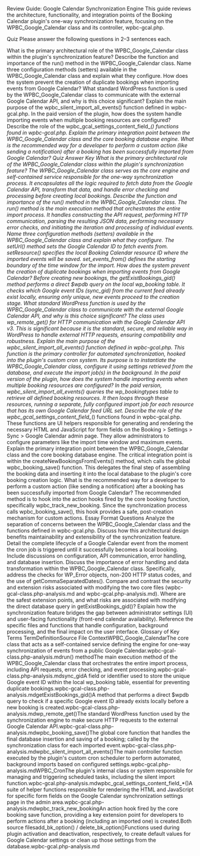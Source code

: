Review Guide: Google Calendar Synchronization Engine
This guide reviews the architecture, functionality, and integration points of the Booking Calendar plugin's one-way synchronization feature, focusing on the WPBC_Google_Calendar class and its controller, wpbc-gcal.php.

Quiz
Please answer the following questions in 2–3 sentences each.

What is the primary architectural role of the WPBC_Google_Calendar class within the plugin's synchronization feature?
Describe the function and importance of the run() method in the WPBC_Google_Calendar class.
Name three configuration methods (setters) available in the WPBC_Google_Calendar class and explain what they configure.
How does the system prevent the creation of duplicate bookings when importing events from Google Calendar?
What standard WordPress function is used by the WPBC_Google_Calendar class to communicate with the external Google Calendar API, and why is this choice significant?
Explain the main purpose of the wpbc_silent_import_all_events() function defined in wpbc-gcal.php.
In the paid version of the plugin, how does the system handle importing events when multiple booking resources are configured?
Describe the role of the wpbc_gcal_settings_content_field_*() functions found in wpbc-gcal.php.
Explain the primary integration point between the WPBC_Google_Calendar class and the core booking database engine.
What is the recommended way for a developer to perform a custom action (like sending a notification) after a booking has been successfully imported from Google Calendar?
Quiz Answer Key
What is the primary architectural role of the WPBC_Google_Calendar class within the plugin's synchronization feature? The WPBC_Google_Calendar class serves as the core engine and self-contained service responsible for the one-way synchronization process. It encapsulates all the logic required to fetch data from the Google Calendar API, transform that data, and handle error checking and processing before creating local bookings.
Describe the function and importance of the run() method in the WPBC_Google_Calendar class. The run() method is the main execution method that orchestrates the entire import process. It handles constructing the API request, performing HTTP communication, parsing the resulting JSON data, performing necessary error checks, and initiating the iteration and processing of individual events.
Name three configuration methods (setters) available in the WPBC_Google_Calendar class and explain what they configure. The setUrl() method sets the Google Calendar ID to fetch events from. setResource() specifies the local Booking Calendar resource ID where the imported events will be saved. set_events_from() defines the starting boundary of the time window for the import.
How does the system prevent the creation of duplicate bookings when importing events from Google Calendar? Before creating new bookings, the getExistBookings_gid() method performs a direct $wpdb query on the local wp_booking table. It checks which Google event IDs (sync_gid) from the current feed already exist locally, ensuring only unique, new events proceed to the creation stage.
What standard WordPress function is used by the WPBC_Google_Calendar class to communicate with the external Google Calendar API, and why is this choice significant? The class uses wp_remote_get() for HTTP communication with the Google Calendar API v3. This is significant because it is the standard, secure, and reliable way in WordPress to handle external HTTP requests, ensuring compatibility and robustness.
Explain the main purpose of the wpbc_silent_import_all_events() function defined in wpbc-gcal.php. This function is the primary controller for automated synchronization, hooked into the plugin's custom cron system. Its purpose is to instantiate the WPBC_Google_Calendar class, configure it using settings retrieved from the database, and execute the import job(s) in the background.
In the paid version of the plugin, how does the system handle importing events when multiple booking resources are configured? In the paid version, wpbc_silent_import_all_events() queries the wp_bookingtypes table to retrieve all defined booking resources. It then loops through these resources, running a separate, fully configured import job for each resource that has its own Google Calendar feed URL set.
Describe the role of the wpbc_gcal_settings_content_field_*() functions found in wpbc-gcal.php. These functions are UI helpers responsible for generating and rendering the necessary HTML and JavaScript for form fields on the Booking > Settings > Sync > Google Calendar admin page. They allow administrators to configure parameters like the import time window and maximum events.
Explain the primary integration point between the WPBC_Google_Calendar class and the core booking database engine. The critical integration point is within the createNewBookingsFromEvents() method, which calls the global wpbc_booking_save() function. This delegates the final step of assembling the booking data and inserting it into the local database to the plugin's core booking creation logic.
What is the recommended way for a developer to perform a custom action (like sending a notification) after a booking has been successfully imported from Google Calendar? The recommended method is to hook into the action hooks fired by the core booking function, specifically wpbc_track_new_booking. Since the synchronization process calls wpbc_booking_save(), this hook provides a safe, post-creation mechanism for custom actions.
Essay Format Questions
Analyze the separation of concerns between the WPBC_Google_Calendar class and the functions defined in wpbc-gcal.php. Discuss how this architectural design benefits maintainability and extensibility of the synchronization feature.
Detail the complete lifecycle of a Google Calendar event from the moment the cron job is triggered until it successfully becomes a local booking. Include discussions on configuration, API communication, error handling, and database insertion.
Discuss the importance of error handling and data transformation within the WPBC_Google_Calendar class. Specifically, address the checks for WP_Error objects, non-200 HTTP status codes, and the use of getCommaSeparatedDates().
Compare and contrast the security and extension risks associated with modifying the two core files (wpbc-gcal-class.php-analysis.md and wpbc-gcal.php-analysis.md). Where are the safest extension points, and what risks are associated with modifying the direct database query in getExistBookings_gid()?
Explain how the synchronization feature bridges the gap between administrator settings (UI) and user-facing functionality (front-end calendar availability). Reference the specific files and functions that handle configuration, background processing, and the final impact on the user interface.
Glossary of Key Terms
TermDefinitionSource File ContextWPBC_Google_CalendarThe core class that acts as a self-contained service defining the engine for one-way synchronization of events from a public Google Calendar.wpbc-gcal-class.php-analysis.mdrun() methodThe main execution method of the WPBC_Google_Calendar class that orchestrates the entire import process, including API requests, error checking, and event processing.wpbc-gcal-class.php-analysis.mdsync_gidA field or identifier used to store the unique Google event ID within the local wp_booking table, essential for preventing duplicate bookings.wpbc-gcal-class.php-analysis.mdgetExistBookings_gid()A method that performs a direct $wpdb query to check if a specific Google event ID already exists locally before a new booking is created.wpbc-gcal-class.php-analysis.mdwp_remote_get()The standard WordPress function used by the synchronization engine to make secure HTTP requests to the external Google Calendar API.wpbc-gcal-class.php-analysis.mdwpbc_booking_save()The global core function that handles the final database insertion and saving of a booking; called by the synchronization class for each imported event.wpbc-gcal-class.php-analysis.mdwpbc_silent_import_all_events()The main controller function executed by the plugin's custom cron scheduler to perform automated, background imports based on configured settings.wpbc-gcal.php-analysis.mdWPBC_CronThe plugin's internal class or system responsible for managing and triggering scheduled tasks, including the silent import function.wpbc-gcal.php-analysis.mdwpbc_gcal_settings_content_field_*()A suite of helper functions responsible for rendering the HTML and JavaScript for specific form fields on the Google Calendar synchronization settings page in the admin area.wpbc-gcal.php-analysis.mdwpbc_track_new_bookingAn action hook fired by the core booking save function, providing a key extension point for developers to perform actions after a booking (including an imported one) is created.Both source filesadd_bk_option() / delete_bk_option()Functions used during plugin activation and deactivation, respectively, to create default values for Google Calendar settings or clean up those settings from the database.wpbc-gcal.php-analysis.md
